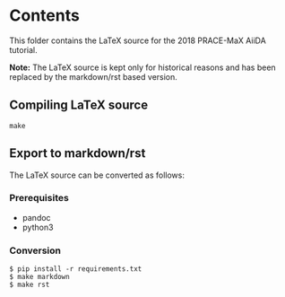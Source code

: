 # Contents

This folder contains the LaTeX source for the 2018 PRACE-MaX AiiDA tutorial.

**Note:** The LaTeX source is kept only for historical reasons
and has been replaced by the markdown/rst based version.

## Compiling LaTeX source

```
make
```

## Export to markdown/rst

The LaTeX source can be converted as follows:

### Prerequisites

* pandoc
* python3

### Conversion

```console
$ pip install -r requirements.txt
$ make markdown
$ make rst
```
